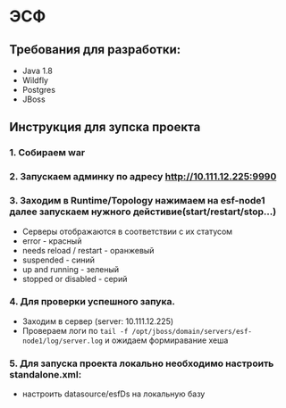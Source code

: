 # ЭСФ

## Требования для разработки:
* Java 1.8
* Wildfly
* Postgres
* JBoss


## Инструкция для зупска проекта
### 1. Собираем war

### 2. Запускаем админку по адресу http://10.111.12.225:9990

### 3. Заходим в Runtime/Topology нажимаем на esf-node1 далее запускаем нужного дейстивие(start/restart/stop...)
*    Серверы отображаются в соответствии с их статусом
*    error - красный
*    needs reload / restart - оранжевый
*    suspended - синий
*    up and running - зеленый
*    stopped or disabled - серий

### 4. Для проверки успешного запука. 
*    Заходим в сервер (server: 10.111.12.225)
*    Провераем логи по `tail -f /opt/jboss/domain/servers/esf-node1/log/server.log` и ожидаем формиравание хеша

### 5. Для запуска проекта локально необходимо настроить standalone.xml: 
*    настроить datasource/esfDs на локальную базу